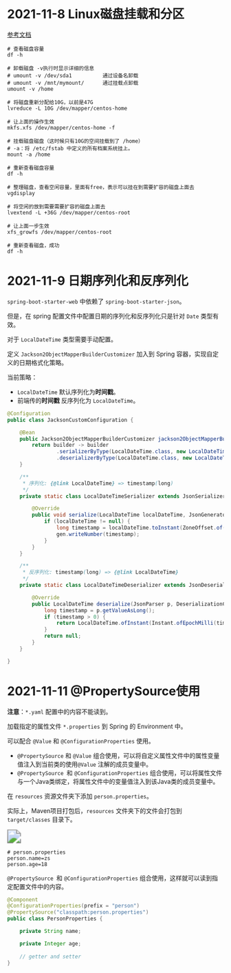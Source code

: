 # 2021-11-8 Linux磁盘挂载和分区

[参考文档](https://zhuanlan.zhihu.com/p/87595311)

```shell
# 查看磁盘容量
df -h

# 卸载磁盘 -v执行时显示详细的信息
# umount -v /dev/sda1          通过设备名卸载 
# umount -v /mnt/mymount/      通过挂载点卸载  
umount -v /home

# 将磁盘重新分配给10G，以前是47G
lvreduce -L 10G /dev/mapper/centos-home

# 让上面的操作生效
mkfs.xfs /dev/mapper/centos-home -f

# 挂载磁盘磁盘（这时候只有10G的空间挂载到了 /home）
# -a：将 /etc/fstab 中定义的所有档案系统挂上。
mount -a /home

# 重新查看磁盘容量
df -h

# 整理磁盘，查看空闲容量，里面有free，表示可以挂在到需要扩容的磁盘上面去
vgdisplay

# 将空闲的放到需要需要扩容的磁盘上面去
lvextend -L +36G /dev/mapper/centos-root

# 让上面一步生效
xfs_growfs /dev/mapper/centos-root

# 重新查看磁盘，成功
df -h
```



# 2021-11-9 日期序列化和反序列化

`spring-boot-starter-web` 中依赖了 `spring-boot-starter-json`。

但是，在 spring 配置文件中配置日期的序列化和反序列化只是针对 `Date` 类型有效。

对于 `LocalDateTime` 类型需要手动配置。



定义 `Jackson2ObjectMapperBuilderCustomizer` 加入到 Spring 容器，实现自定义的日期格式化策略。

当前策略：

- `LocalDateTime` 默认序列化为**时间戳**。
- 前端传的**时间戳** 反序列化为 `LocalDateTime`。

```java
@Configuration
public class JacksonCustomConfiguration {

    @Bean
    public Jackson2ObjectMapperBuilderCustomizer jackson2ObjectMapperBuilderCustomizer() {
        return builder -> builder
                .serializerByType(LocalDateTime.class, new LocalDateTimeSerializer())
                .deserializerByType(LocalDateTime.class, new LocalDateTimeDeserializer());
    }

    /**
     * 序列化: {@link LocalDateTime} => timestamp(long)
     */
    private static class LocalDateTimeSerializer extends JsonSerializer<LocalDateTime> {

        @Override
        public void serialize(LocalDateTime localDateTime, JsonGenerator gen, SerializerProvider serializers) throws IOException {
            if (localDateTime != null) {
                long timestamp = localDateTime.toInstant(ZoneOffset.of("+8")).toEpochMilli();
                gen.writeNumber(timestamp);
            }
        }
    }

    /**
     * 反序列化: timestamp(long) => {@link LocalDateTime}
     */
    private static class LocalDateTimeDeserializer extends JsonDeserializer<LocalDateTime> {

        @Override
        public LocalDateTime deserialize(JsonParser p, DeserializationContext ctxt) throws IOException, JsonProcessingException {
            long timestamp = p.getValueAsLong();
            if (timestamp > 0) {
                return LocalDateTime.ofInstant(Instant.ofEpochMilli(timestamp), ZoneId.systemDefault());
            }
            return null;
        }
    }

}
```



# 2021-11-11 @PropertySource使用

**注意**：`*.yaml` 配置中的内容不能读到。

加载指定的属性文件 `*.properties` 到 Spring 的 Environment 中。

可以配合 `@Value` 和 `@ConfigurationProperties` 使用。

- `@PropertySource` 和 `@Value` 组合使用，可以将自定义属性文件中的属性变量值注入到当前类的使用`@Value` 注解的成员变量中。
- `@PropertySource `和 `@ConfigurationProperties` 组合使用，可以将属性文件与一个Java类绑定，将属性文件中的变量值注入到该Java类的成员变量中。



在 `resources` 资源文件夹下添加 `person.properties`。

实际上，Maven项目打包后，`resources` 文件夹下的文件会打包到 `target/classes` 目录下。

<img src="D:\Typora\images\image.7kten1ye5yc0.png" style="zoom:200%;" />

```properties
# person.properties
person.name=zs
person.age=18
```



`@PropertySource `和 `@ConfigurationProperties` 组合使用，这样就可以读到指定配置文件中的内容。

```java
@Component
@ConfigurationProperties(prefix = "person")
@PropertySource("classpath:person.properties")
public class PersonProperties {

    private String name;

    private Integer age;
	
    // getter and setter
}
```

